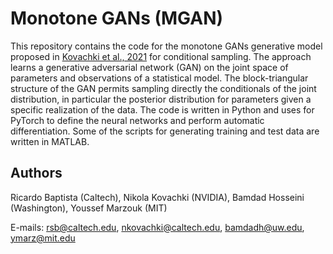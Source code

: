 # Monotone GANs (MGAN)

This repository contains the code for the monotone GANs generative model proposed in [Kovachki et al., 2021](https://arxiv.org/abs/2006.06755) for conditional sampling. The approach learns a generative adversarial network (GAN) on the joint space of parameters and observations of a statistical model. The block-triangular structure of the GAN permits sampling directly the conditionals of the joint distribution, in particular the posterior distribution for parameters given a specific realization of the data. The code is written in Python and uses for PyTorch to define the neural networks and perform automatic differentiation. Some of the scripts for generating training and test data are written in MATLAB.

## Authors

Ricardo Baptista (Caltech), Nikola Kovachki (NVIDIA), Bamdad Hosseini (Washington), Youssef Marzouk (MIT)

E-mails: rsb@caltech.edu, nkovachki@caltech.edu, bamdadh@uw.edu, ymarz@mit.edu
